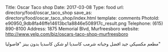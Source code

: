 Title:          Oscar Taco shop
Date:           2017-03-08
Type:           food
url:            directory/food/oscar_taco_shop
save_as:        directory/food/oscar_taco_shop/index.html
template:       comments
PhotoId:        e90950_9db8fa46ffe14613bc1a8846e508917c_result.png
Telephone:      (615) 890-8100
Address:        1875 Memorial Blvd, Murfreesboro
website:        http://www.yelp.com/biz/oscars-taco-shop-murfreesboro

مطعم مكسيكي جيد افضل وجباته شرمب كاسديا او شكن كاسديا بدون بينز "فاصوليا"

